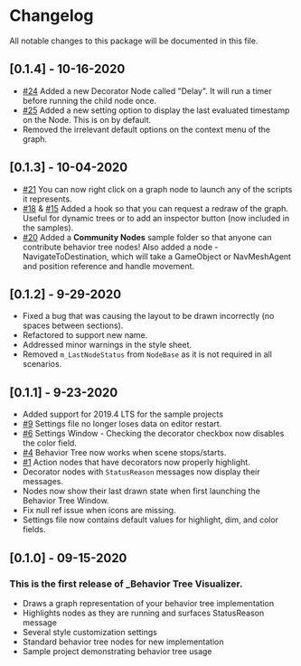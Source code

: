 # Changelog

All notable changes to this package will be documented in this file.

## [0.1.4] - 10-16-2020

* [#24](https://github.com/Yecats/UnityBehaviorTreeVisualizer/issues/24) Added a new Decorator Node called "Delay". It will run a timer before running the child node once.
* [#25](https://github.com/Yecats/UnityBehaviorTreeVisualizer/issues/25) Added a new setting option to display the last evaluated timestamp on the Node. This is on by default.
* Removed the irrelevant default options on the context menu of the graph.

## [0.1.3] - 10-04-2020

* [#21](https://github.com/Yecats/UnityBehaviorTreeVisualizer/issues/21) You can now right click on a graph node to launch any of the scripts it represents.
* [#18](https://github.com/Yecats/UnityBehaviorTreeVisualizer/issues/18) & [#15](https://github.com/Yecats/UnityBehaviorTreeVisualizer/issues/15) Added a hook so that you can request a redraw of the graph. Useful for dynamic trees or to add an inspector button (now included in the samples).
* [#20](https://github.com/Yecats/UnityBehaviorTreeVisualizer/issues/20) Added a **Community Nodes** sample folder so that anyone can contribute behavior tree nodes! Also added a node - NavigateToDestination, which will take a GameObject or NavMeshAgent and position reference and handle movement.

## [0.1.2] - 9-29-2020

* Fixed a bug that was causing the layout to be drawn incorrectly (no spaces between sections).
* Refactored to support new name.
* Addressed minor warnings in the style sheet.
* Removed `m_LastNodeStatus` from `NodeBase` as it is not required in all scenarios.

## [0.1.1] - 9-23-2020

* Added support for 2019.4 LTS for the sample projects
* [#9](https://github.com/Yecats/UnityBehaviorTreeVisualizer/issues/9) Settings file no longer loses data on editor restart.
* [#6](https://github.com/Yecats/UnityBehaviorTreeVisualizer/issues/6) Settings Window - Checking the decorator checkbox now disables the color field.
* [#4](https://github.com/Yecats/UnityBehaviorTreeVisualizer/issues/4) Behavior Tree now works when scene stops/starts.
* [#1](https://github.com/Yecats/UnityBehaviorTreeVisualizer/issues/1) Action nodes that have decorators now properly highlight.
* Decorator nodes with `StatusReason` messages now display their messages.
* Nodes now show their last drawn state when first launching the Behavior Tree Window.
* Fix null ref issue when icons are missing.
* Settings file now contains default values for highlight, dim, and color fields.

## [0.1.0] - 09-15-2020

### This is the first release of _Behavior Tree Visualizer.

* Draws a graph representation of your behavior tree implementation
* Highlights nodes as they are running and surfaces StatusReason message
* Several style customization settings
* Standard behavior tree nodes for new implementation
* Sample project demonstrating behavior tree usage
